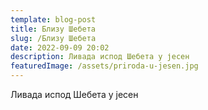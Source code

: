 ```yaml
---
template: blog-post
title: Близу Шебета
slug: /Близу Шебета
date: 2022-09-09 20:02
description: Ливада испод Шебета у јесен
featuredImage: /assets/priroda-u-jesen.jpg
---
```



Ливада испод Шебета у јесен





